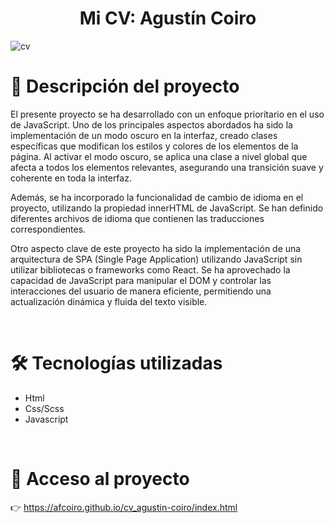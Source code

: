 <h1 align="center">Mi CV: Agustín Coiro</h1>

![cv](https://github.com/AFCoiro/cv_agustin-coiro/assets/95722600/a99710cc-dfcd-4dbe-9615-56fb13db9376)

# 📝 Descripción del proyecto

<p>El presente proyecto se ha desarrollado con un enfoque prioritario en el uso de JavaScript. Uno de los principales aspectos abordados ha sido la implementación de un modo oscuro en la interfaz, creado clases específicas que modifican los estilos y colores de los elementos de la página. Al activar el modo oscuro, se aplica una clase a nivel global que afecta a todos los elementos relevantes, asegurando una transición suave y coherente en toda la interfaz.</p>

<p>Además, se ha incorporado la funcionalidad de cambio de idioma en el proyecto, utilizando la propiedad innerHTML de JavaScript. Se han definido diferentes archivos de idioma que contienen las traducciones correspondientes.</p>

<p>Otro aspecto clave de este proyecto ha sido la implementación de una arquitectura de SPA (Single Page Application) utilizando JavaScript sin utilizar bibliotecas o frameworks como React. Se ha aprovechado la capacidad de JavaScript para manipular el DOM y controlar las interacciones del usuario de manera eficiente, permitiendo una actualización dinámica y fluida del texto visible.</p>

<br>
  
# 🛠️ Tecnologías utilizadas

<ul> 
<li>Html</li>
<li>Css/Scss</li>
<li>Javascript</li>
</ul>

<br>
  
# 📁 Acceso al proyecto

👉 https://afcoiro.github.io/cv_agustin-coiro/index.html
